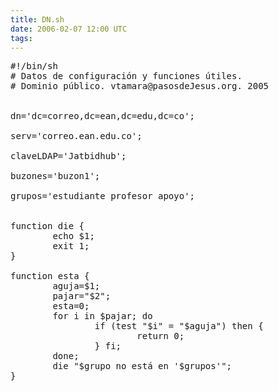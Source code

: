 ```yaml
---
title: DN.sh
date: 2006-02-07 12:00 UTC
tags:
---
```

<pre>
#!/bin/sh
# Datos de configuración y funciones útiles. 
# Dominio público. vtamara@pasosdeJesus.org. 2005


dn='dc=correo,dc=ean,dc=edu,dc=co';

serv='correo.ean.edu.co';

claveLDAP='Jatbidhub';

buzones='buzon1';

grupos='estudiante profesor apoyo';


function die {
        echo $1;
        exit 1;
}

function esta {
        aguja=$1;
        pajar="$2";
        esta=0;
        for i in $pajar; do
                if (test "$i" = "$aguja") then {
                        return 0;
                } fi;
        done;
        die "$grupo no está en '$grupos'";
}
</pre>
